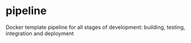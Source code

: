 # pipeline
Docker template pipeline for all stages of development: building, testing, integration and deployment
